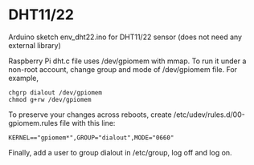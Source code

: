 # DHT11/22
Arduino sketch env_dht22.ino for DHT11/22 sensor (does not need any external library)

Raspberry Pi dht.c file uses /dev/gpiomem with mmap. To run it under a non-root account, change group and mode of /dev/gpiomem file. For example,

```
chgrp dialout /dev/gpiomem
chmod g+rw /dev/gpiomem
```

To preserve your changes across reboots, create /etc/udev/rules.d/00-gpiomem.rules file with this line:

```
KERNEL=="gpiomem*",GROUP="dialout",MODE="0660"
```

Finally, add a user to group dialout in /etc/group, log off and log on.
